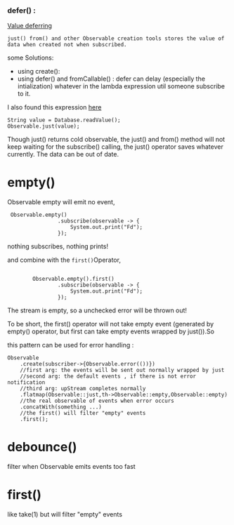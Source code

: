 ###  defer()    :
[Value deferring](http://blog.danlew.net/2015/07/23/deferring-observable-code-until-subscription-in-rxjava/)
````
just() from() and other Observable creation tools stores the value of data when created not when subscribed.
````
some Solutions:

- using create(): 
- using defer() and fromCallable() : defer can delay (especially the intialization) whatever in the lambda expression util someone subscribe to it.

I also found this expression [here](https://caster.io/lessons/fromcallable-converting-slow-methods-into-an-observable)

````
String value = Database.readValue();
Observable.just(value);
````
Though just() returns cold observable, the just() and from() method will not keep waiting for the subscribe() calling, the just() operator saves whatever currently. The data can be out of date.

# empty()
Observable empty will emit no event, 
````
 Observable.empty()
                .subscribe(observable -> {
                    System.out.print("Fd");
                });
````
nothing subscribes, nothing prints!

and combine with the ``first()``Operator, 
````

        Observable.empty().first()
                .subscribe(observable -> {
                    System.out.print("Fd");
                }); 
````
The stream is empty, so a unchecked error will be thrown out!

To be short, the first() operator will not take empty event (generated by empty() operator, but first can take empty events wrapped by just()).So 

this pattern can be used for error handling :
````
Observable
    .create(subscriber->{Observable.error(())})
    //first arg: the events will be sent out normally wrapped by just
    //second arg: the default events , if there is not error notification
    //third arg: upStream completes normally
    .flatmap(Observable::just,th->Observable::empty,Observable::empty)
    //the real observable of events when error occurs
    .concatWith(something ...)
    //the first() will filter "empty" events
    .first();
````

# debounce() 
filter when Observable emits events too fast

# first()
like take(1) but will filter "empty" events